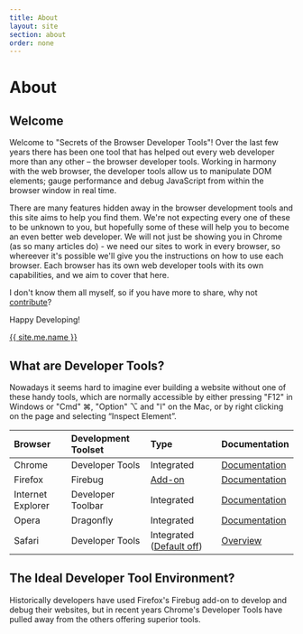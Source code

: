 ```yaml
---
title: About
layout: site
section: about
order: none
---
```


# About #

## Welcome ##

Welcome to "Secrets of the Browser Developer Tools"! Over the last few years there has been one tool that has helped out every web developer more than any other – the browser developer tools. Working in harmony with the web browser, the developer tools allow us to manipulate DOM elements; gauge performance and debug JavaScript from within the browser window in real time.

There are many features hidden away in the browser development tools and this site aims to help you find them. We're not expecting every one of these to be unknown to you, but hopefully some of these will help you to become an even better web developer. We will not just be showing you in Chrome (as so many articles do) - we need our sites to work in every browser, so whereever it's possible we'll give you the instructions on how to use each browser. Each browser has its own web developer tools with its own capabilities, and we aim to cover that here.

I don't know them all myself, so if you have more to share, why not <a href="/contribute/">contribute</a>?

Happy Developing!

<a href="{{ site.social.twitter_url }}" target="_blank">{{ site.me.name }}</a>

## What are Developer Tools? ##

Nowadays it seems hard to imagine ever building a website without one of these handy tools, which are normally accessible by either pressing "F12" in Windows or "Cmd" ⌘, "Option" ⌥ and "I" on the Mac, or by right clicking on the page and selecting “Inspect Element”.

Browser|Development Toolset|Type|Documentation
:----|:----|:----|:----
Chrome|Developer Tools|Integrated|[Documentation](http://code.google.com/chrome/devtools/docs/overview.html)
Firefox|Firebug|[Add-on](http://www.getfirebug.com)|[Documentation](http://getfirebug.com/wiki/index.php/Main_Page)
Internet Explorer|Developer Toolbar|Integrated|[Documentation](http://msdn.microsoft.com/en-us/library/gg589507\(v=VS.85\).aspx)
Opera|Dragonfly|Integrated|[Documentation](http://www.opera.com/dragonfly/documentation/)
Safari|Developer Tools|Integrated ([Default off](http://developer.apple.com/library/safari/#documentation/appleapplications/Conceptual/Safari_Developer_Guide/2SafariDeveloperTools/SafariDeveloperTools.html#//apple_ref/doc/uid/TP40007874-CH3-SW7))|[Overview](http://developer.apple.com/library/safari/#documentation/appleapplications/Conceptual/Safari_Developer_Guide/2SafariDeveloperTools/SafariDeveloperTools.html)

## The Ideal Developer Tool Environment? ##

Historically developers have used Firefox's Firebug add-on to develop and debug their websites, but in recent years Chrome's Developer Tools have pulled away from the others offering superior tools.

